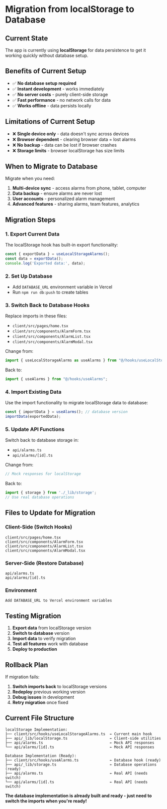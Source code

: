 # Migration from localStorage to Database

## Current State
The app is currently using **localStorage** for data persistence to get it working quickly without database setup.

## Benefits of Current Setup
- ✅ **No database setup required**
- ✅ **Instant development** - works immediately
- ✅ **No server costs** - purely client-side storage
- ✅ **Fast performance** - no network calls for data
- ✅ **Works offline** - data persists locally

## Limitations of Current Setup
- ❌ **Single device only** - data doesn't sync across devices
- ❌ **Browser dependent** - clearing browser data = lost alarms
- ❌ **No backup** - data can be lost if browser crashes
- ❌ **Storage limits** - browser localStorage has size limits

## When to Migrate to Database

Migrate when you need:
1. **Multi-device sync** - access alarms from phone, tablet, computer
2. **Data backup** - ensure alarms are never lost
3. **User accounts** - personalized alarm management
4. **Advanced features** - sharing alarms, team features, analytics

## Migration Steps

### 1. **Export Current Data**
The localStorage hook has built-in export functionality:
```javascript
const { exportData } = useLocalStorageAlarms();
const data = exportData();
console.log('Exported data:', data);
```

### 2. **Set Up Database**
- Add `DATABASE_URL` environment variable in Vercel
- Run `npm run db:push` to create tables

### 3. **Switch Back to Database Hooks**
Replace imports in these files:
- `client/src/pages/home.tsx`
- `client/src/components/AlarmForm.tsx`
- `client/src/components/AlarmList.tsx`
- `client/src/components/AlarmModal.tsx`

Change from:
```typescript
import { useLocalStorageAlarms as useAlarms } from "@/hooks/useLocalStorageAlarms";
```

Back to:
```typescript
import { useAlarms } from "@/hooks/useAlarms";
```

### 4. **Import Existing Data**
Use the import functionality to migrate localStorage data to database:
```javascript
const { importData } = useAlarms(); // database version
importData(exportedData);
```

### 5. **Update API Functions**
Switch back to database storage in:
- `api/alarms.ts`
- `api/alarms/[id].ts`

Change from:
```typescript
// Mock responses for localStorage
```

Back to:
```typescript
import { storage } from './_lib/storage';
// Use real database operations
```

## Files to Update for Migration

### Client-Side (Switch Hooks)
```
client/src/pages/home.tsx
client/src/components/AlarmForm.tsx
client/src/components/AlarmList.tsx
client/src/components/AlarmModal.tsx
```

### Server-Side (Restore Database)
```
api/alarms.ts
api/alarms/[id].ts
```

### Environment
```
Add DATABASE_URL to Vercel environment variables
```

## Testing Migration

1. **Export data** from localStorage version
2. **Switch to database** version
3. **Import data** to verify migration
4. **Test all features** work with database
5. **Deploy to production**

## Rollback Plan

If migration fails:
1. **Switch imports back** to localStorage versions
2. **Redeploy** previous working version
3. **Debug issues** in development
4. **Retry migration** once fixed

## Current File Structure

```
localStorage Implementation:
├── client/src/hooks/useLocalStorageAlarms.ts  ← Current main hook
├── api/_lib/localStorage.ts                   ← Client-side utilities
├── api/alarms.ts                              ← Mock API responses
└── api/alarms/[id].ts                         ← Mock API responses

Database Implementation (Ready):
├── client/src/hooks/useAlarms.ts              ← Database hook (ready)
├── api/_lib/storage.ts                        ← Database operations (ready)
├── api/alarms.ts                              ← Real API (needs switch)
└── api/alarms/[id].ts                         ← Real API (needs switch)
```

**The database implementation is already built and ready - just need to switch the imports when you're ready!**